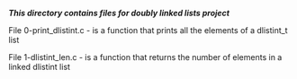 ***This directory contains files for doubly linked lists project***

File 0-print_dlistint.c - is a function that prints all the elements of a dlistint_t list <br>

File 1-dlistint_len.c - is a function that returns the number of elements in a linked dlistint list <br>


